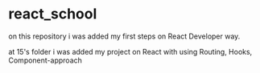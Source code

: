 # react_school

on this repository i was added my first steps on React Developer way.

at 15's folder i was added my project on React with using Routing, Hooks, Component-approach
